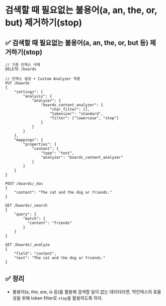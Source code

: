 # 검색할 때 필요없는 불용어(a, an, the, or, but) 제거하기(stop)
## ✅ 검색할 때 필요없는 불용어(a, an, the, or, but 등) 제거하기(stop)
```
// 기존 인덱스 삭제
DELETE /boards

// 인덱스 생성 + Custom Analyzer 적용
PUT /boards
{
    "settings": {
        "analysis": {
            "analyzer": {
                "boards_content_analyzer": {
                    "char_filter": [],
                    "tokenizer": "standard",
                    "filter": ["lowercase", "stop"]
                }
            }
        }
    },
    "mappings": {
        "properties": {
            "content": {
                "type": "text",
                "analyzer": "boards_content_analyzer"
            }
        }
    }
}

POST /boards/_doc
{
    "content": "The cat and the dog ar friends."
}

GET /boards/_search
{
    "query": {
        "match": {
          "content": "friends"
        }
    }
}

GET /boards/_analyze
{
    "field": "content",
    "text": "The cat and the dog ar friends."
}
```

## ✅ 정리
* 불용어(a, the, are, is 등)를 활용해 검색할 일이 없는 데이터라면, 역인덱스의 효율성을 위해 token filter로 `stop`을 활용하도록 하자.